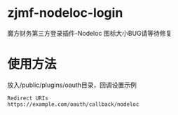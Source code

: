# zjmf-nodeloc-login
魔方财务第三方登录插件-Nodeloc
图标大小BUG请等待修复
# 使用方法
放入/public/plugins/oauth目录，回调设置示例
~~~
Redirect URIs
https://example.com/oauth/callback/nodeloc
~~~
